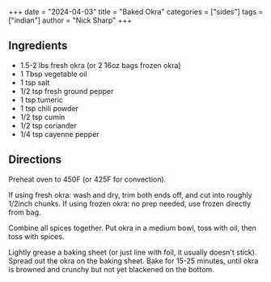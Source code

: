 +++
date = "2024-04-03"
title = "Baked Okra"
categories = ["sides"]
tags = ["indian"]
author = "Nick Sharp"
+++

## Ingredients

- 1.5-2 lbs fresh okra (or 2 16oz bags frozen okra)
- 1 Tbsp vegetable oil
- 1 tsp salt
- 1/2 tsp fresh ground pepper
- 1 tsp tumeric
- 1 tsp chili powder
- 1/2 tsp cumin
- 1/2 tsp coriander
- 1/4 tsp cayenne pepper

## Directions

Preheat oven to 450F (or 425F for convection).

If using fresh okra: wash and dry, trim both ends off, and cut into roughly 1/2inch chunks. If using frozen okra: no prep needed, use frozen directly from bag.

Combine all spices together. Put okra in a medium bowl, toss with oil, then toss with spices.

Lightly grease a baking sheet (or just line with foil, it usually doesn't stick). Spread out the okra on the baking sheet. Bake for 15-25 minutes, until okra is browned and crunchy but not yet blackened on the bottom.
